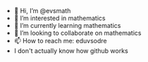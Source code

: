 - 👋 Hi, I’m @evsmath
- 👀 I’m interested in mathematics
- 🌱 I’m currently learning mathematics
- 💞️ I’m looking to collaborate on mathematics
- 📫 How to reach me: eduvsodre
- I don't actually know how github works

<!---
evsmath/evsmath is a ✨ special ✨ repository because its `README.md` (this file) appears on your GitHub profile.
You can click the Preview link to take a look at your changes.
--->
